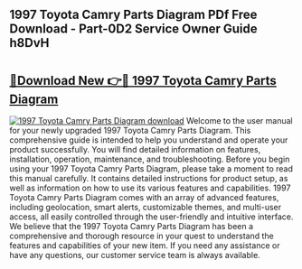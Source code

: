 ## 1997 Toyota Camry Parts Diagram PDf Free Download - Part-0D2 Service Owner Guide h8DvH

# <h2><a href="http://dftsth.blite.top/?on=1997+Toyota+Camry+Parts+Diagram">🔗Download New 👉🔴 1997 Toyota Camry Parts Diagram</a></h2>

[![1997 Toyota Camry Parts Diagram download](https://i.imgur.com/lujVjoI.png)](http://dftsth.blite.top/?on=1997+Toyota+Camry+Parts+Diagram)
Welcome to the user manual for your newly upgraded 1997 Toyota Camry Parts Diagram. This comprehensive guide is intended to help you understand and operate your product successfully. You will find detailed information on features, installation, operation, maintenance, and troubleshooting. Before you begin using your 1997 Toyota Camry Parts Diagram, please take a moment to read this manual carefully. It contains detailed instructions for product setup, as well as information on how to use its various features and capabilities. 1997 Toyota Camry Parts Diagram comes with an array of advanced features, including geolocation, smart alerts, customizable themes, and multi-user access, all easily controlled through the user-friendly and intuitive interface. We believe that the 1997 Toyota Camry Parts Diagram has been a comprehensive and thorough resource in your quest to understand the features and capabilities of your new item. If you need any assistance or have any questions, our customer service team is always available.
